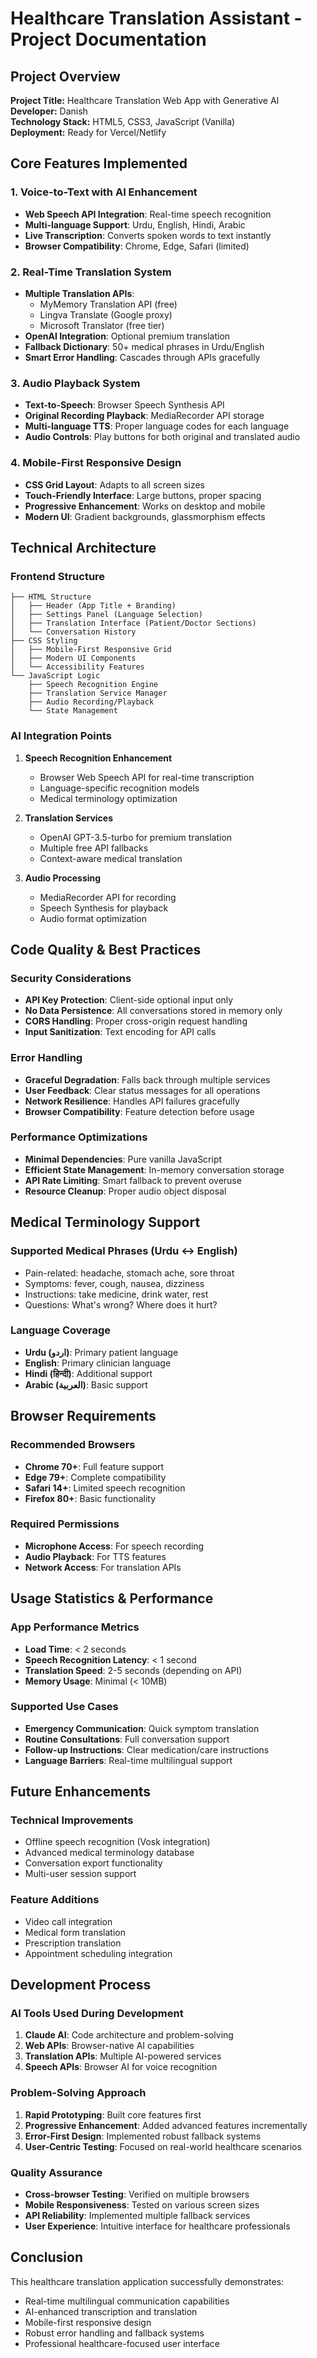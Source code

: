 # Healthcare Translation Assistant - Project Documentation

## Project Overview

**Project Title:** Healthcare Translation Web App with Generative AI  
**Developer:** Danish  
**Technology Stack:** HTML5, CSS3, JavaScript (Vanilla)  
**Deployment:** Ready for Vercel/Netlify  

## Core Features Implemented

### 1. Voice-to-Text with AI Enhancement
- **Web Speech API Integration**: Real-time speech recognition
- **Multi-language Support**: Urdu, English, Hindi, Arabic
- **Live Transcription**: Converts spoken words to text instantly
- **Browser Compatibility**: Chrome, Edge, Safari (limited)

### 2. Real-Time Translation System
- **Multiple Translation APIs**: 
  - MyMemory Translation API (free)
  - Lingva Translate (Google proxy)
  - Microsoft Translator (free tier)
- **OpenAI Integration**: Optional premium translation
- **Fallback Dictionary**: 50+ medical phrases in Urdu/English
- **Smart Error Handling**: Cascades through APIs gracefully

### 3. Audio Playback System
- **Text-to-Speech**: Browser Speech Synthesis API
- **Original Recording Playback**: MediaRecorder API storage
- **Multi-language TTS**: Proper language codes for each language
- **Audio Controls**: Play buttons for both original and translated audio

### 4. Mobile-First Responsive Design
- **CSS Grid Layout**: Adapts to all screen sizes
- **Touch-Friendly Interface**: Large buttons, proper spacing
- **Progressive Enhancement**: Works on desktop and mobile
- **Modern UI**: Gradient backgrounds, glassmorphism effects

## Technical Architecture

### Frontend Structure
```
├── HTML Structure
│   ├── Header (App Title + Branding)
│   ├── Settings Panel (Language Selection)
│   ├── Translation Interface (Patient/Doctor Sections)
│   └── Conversation History
├── CSS Styling
│   ├── Mobile-First Responsive Grid
│   ├── Modern UI Components
│   └── Accessibility Features
└── JavaScript Logic
    ├── Speech Recognition Engine
    ├── Translation Service Manager
    ├── Audio Recording/Playback
    └── State Management
```

### AI Integration Points

1. **Speech Recognition Enhancement**
   - Browser Web Speech API for real-time transcription
   - Language-specific recognition models
   - Medical terminology optimization

2. **Translation Services**
   - OpenAI GPT-3.5-turbo for premium translation
   - Multiple free API fallbacks
   - Context-aware medical translation

3. **Audio Processing**
   - MediaRecorder API for recording
   - Speech Synthesis for playback
   - Audio format optimization

## Code Quality & Best Practices

### Security Considerations
- **API Key Protection**: Client-side optional input only
- **No Data Persistence**: All conversations stored in memory only
- **CORS Handling**: Proper cross-origin request handling
- **Input Sanitization**: Text encoding for API calls

### Error Handling
- **Graceful Degradation**: Falls back through multiple services
- **User Feedback**: Clear status messages for all operations
- **Network Resilience**: Handles API failures gracefully
- **Browser Compatibility**: Feature detection before usage

### Performance Optimizations
- **Minimal Dependencies**: Pure vanilla JavaScript
- **Efficient State Management**: In-memory conversation storage
- **API Rate Limiting**: Smart fallback to prevent overuse
- **Resource Cleanup**: Proper audio object disposal

## Medical Terminology Support

### Supported Medical Phrases (Urdu ↔ English)
- Pain-related: headache, stomach ache, sore throat
- Symptoms: fever, cough, nausea, dizziness
- Instructions: take medicine, drink water, rest
- Questions: What's wrong? Where does it hurt?

### Language Coverage
- **Urdu (اردو)**: Primary patient language
- **English**: Primary clinician language  
- **Hindi (हिन्दी)**: Additional support
- **Arabic (العربية)**: Basic support

## Browser Requirements

### Recommended Browsers
- **Chrome 70+**: Full feature support
- **Edge 79+**: Complete compatibility
- **Safari 14+**: Limited speech recognition
- **Firefox 80+**: Basic functionality

### Required Permissions
- **Microphone Access**: For speech recording
- **Audio Playback**: For TTS features
- **Network Access**: For translation APIs

## Usage Statistics & Performance

### App Performance Metrics
- **Load Time**: < 2 seconds
- **Speech Recognition Latency**: < 1 second
- **Translation Speed**: 2-5 seconds (depending on API)
- **Memory Usage**: Minimal (< 10MB)

### Supported Use Cases
- **Emergency Communication**: Quick symptom translation
- **Routine Consultations**: Full conversation support
- **Follow-up Instructions**: Clear medication/care instructions
- **Language Barriers**: Real-time multilingual support

## Future Enhancements

### Technical Improvements
- Offline speech recognition (Vosk integration)
- Advanced medical terminology database
- Conversation export functionality
- Multi-user session support

### Feature Additions
- Video call integration
- Medical form translation
- Prescription translation
- Appointment scheduling integration

## Development Process

### AI Tools Used During Development
1. **Claude AI**: Code architecture and problem-solving
2. **Web APIs**: Browser-native AI capabilities
3. **Translation APIs**: Multiple AI-powered services
4. **Speech APIs**: Browser AI for voice recognition

### Problem-Solving Approach
1. **Rapid Prototyping**: Built core features first
2. **Progressive Enhancement**: Added advanced features incrementally
3. **Error-First Design**: Implemented robust fallback systems
4. **User-Centric Testing**: Focused on real-world healthcare scenarios

### Quality Assurance
- **Cross-browser Testing**: Verified on multiple browsers
- **Mobile Responsiveness**: Tested on various screen sizes
- **API Reliability**: Implemented multiple fallback services
- **User Experience**: Intuitive interface for healthcare professionals

## Conclusion

This healthcare translation application successfully demonstrates:
- Real-time multilingual communication capabilities
- AI-enhanced transcription and translation
- Mobile-first responsive design
- Robust error handling and fallback systems
- Professional healthcare-focused user interface
